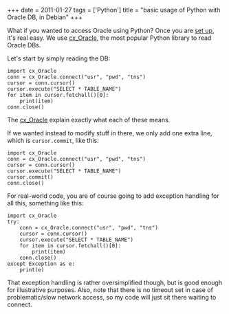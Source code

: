 +++
date = 2011-01-27
tags = ['Python']
title = "basic usage of Python with Oracle DB, in Debian"
+++

What if you wanted to access Oracle using Python? Once you are [set up],
it\'s real easy. We use [cx\_Oracle], the most popular Python library to
read Oracle DBs.

Let\'s start by simply reading the DB:

``` {.sourceCode .python}
import cx_Oracle
conn = cx_Oracle.connect("usr", "pwd", "tns")
cursor = conn.cursor()
cursor.execute("SELECT * TABLE_NAME")
for item in cursor.fetchall()[0]:
    print(item)
conn.close()
```

The [cx\_Oracle] explain exactly what each of these means.

If we wanted instead to modify stuff in there, we only add one extra
line, which is `cursor.commit`, like this:

``` {.sourceCode .python}
import cx_Oracle
conn = cx_Oracle.connect("usr", "pwd", "tns")
cursor = conn.cursor()
cursor.execute("SELECT * TABLE_NAME")
cursor.commit()
conn.close()
```

For real-world code, you are of course going to add exception handling
for all this, something like this:

``` {.sourceCode .python}
import cx_Oracle
try:
    conn = cx_Oracle.connect("usr", "pwd", "tns")
    cursor = conn.cursor()
    cursor.execute("SELECT * TABLE_NAME")
    for item in cursor.fetchall()[0]:
        print(item)
    conn.close()
except Exception as e:
    print(e)
```

That exception handling is rather oversimplified though, but is good
enough for illustrative purposes. Also, note that there is no timeout
set in case of problematic/slow network access, so my code will just sit
there waiting to connect.

  [set up]: http://tshepang.net/accessing-oracle-db-using-python-in-debian
  [cx\_Oracle]: http://cx-oracle.sourceforge.net/html/index.html
